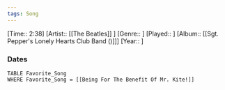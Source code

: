 ```yaml
---
tags: Song  
---
```

[Time:: 2:38]
[Artist:: [[The Beatles]] ]
[Genre:: ]
[Played:: ]
[Album:: [[Sgt. Pepper's Lonely Hearts Club Band ()]]]
[Year:: ]
### Dates
````dataview
TABLE Favorite_Song
WHERE Favorite_Song = [[Being For The Benefit Of Mr. Kite!]]
````
